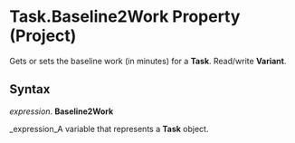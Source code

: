 
# Task.Baseline2Work Property (Project)

Gets or sets the baseline work (in minutes) for a  **Task**. Read/write  **Variant**.


## Syntax

 _expression_. **Baseline2Work**

 _expression_A variable that represents a  **Task** object.

